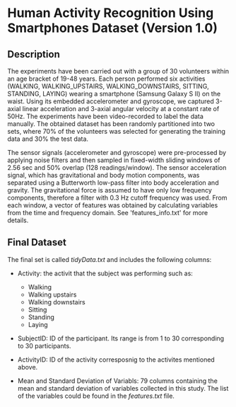 # Human Activity Recognition Using Smartphones Dataset (Version 1.0)

## Description

The experiments have been carried out with a group of 30 volunteers within an age bracket of 19-48 years. Each person performed six activities (WALKING, WALKING_UPSTAIRS, WALKING_DOWNSTAIRS, SITTING, STANDING, LAYING) wearing a smartphone (Samsung Galaxy S II) on the waist. Using its embedded accelerometer and gyroscope, we captured 3-axial linear acceleration and 3-axial angular velocity at a constant rate of 50Hz. The experiments have been video-recorded to label the data manually. The obtained dataset has been randomly partitioned into two sets, where 70% of the volunteers was selected for generating the training data and 30% the test data. 

The sensor signals (accelerometer and gyroscope) were pre-processed by applying noise filters and then sampled in fixed-width sliding windows of 2.56 sec and 50% overlap (128 readings/window). The sensor acceleration signal, which has gravitational and body motion components, was separated using a Butterworth low-pass filter into body acceleration and gravity. The gravitational force is assumed to have only low frequency components, therefore a filter with 0.3 Hz cutoff frequency was used. From each window, a vector of features was obtained by calculating variables from the time and frequency domain. See 'features_info.txt' for more details. 

## Final Dataset
The final set is called *tidyData.txt* and includes the following columns:
- Activity: the activit that the subject was performing such as:
    - Walking
    - Walking upstairs
    - Walking downstairs
    - Sitting
    - Standing
    - Laying

- SubjectID: ID of the participant. Its range is from 1 to 30 corresponding to 30
participants.

- ActivityID: ID of the activity corresposnig to the activites mentioned above.
- Mean and Standard Deviation of Variabls: 79 columns containing the mean and 
standard deviation of variables collected in this study. The list of the variables
could be found in the *features.txt* file.
